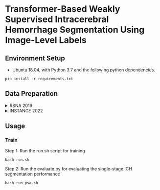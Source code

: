 # Transformer-Based Weakly Supervised Intracerebral Hemorrhage Segmentation Using Image-Level Labels

## Environment Setup
- Ubuntu 18.04, with Python 3.7 and the following python dependencies.
```
pip install -r requirements.txt
```
## Data Preparation 
<details>
<summary>
RSNA 2019
</summary>
  
- Make your data directory like this below
  ``` bash
  Datasets/
  └── rsna
      ├── ID_225701d63.png
      ├── ...
  ```

  </details>

  <details>
  <summary>
  INSTANCE 2022
  </summary>
  
- Make your data directory like this below
  ``` bash
  Datasets/
  └── instance
      ├── 001_slice_0.h5
      ├── 001_slice_1.h5
      ├── ...
  ```

  </details>

## Usage

### Train
Step 1: Run the run.sh script for training
```
bash run.sh
```
Step 2: Run the evaluate.py for evaluating the single-stage ICH segmentation performance
```
bash run_psa.sh
```
